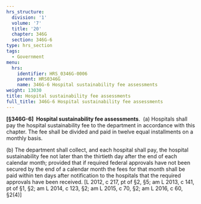 ```yaml
---
hrs_structure:
  division: '1'
  volume: '7'
  title: '20'
  chapter: 346G
  section: 346G-6
type: hrs_section
tags:
  - Government
menu:
  hrs:
    identifier: HRS_0346G-0006
    parent: HRS0346G
    name: 346G-6 Hospital sustainability fee assessments
weight: 13030
title: Hospital sustainability fee assessments
full_title: 346G-6 Hospital sustainability fee assessments
---
```

**[§346G-6]  Hospital sustainability fee assessments**.  (a) Hospitals shall pay the hospital sustainability fee to the department in accordance with this chapter. The fee shall be divided and paid in twelve equal installments on a monthly basis.

(b) The department shall collect, and each hospital shall pay, the hospital sustainability fee not later than the thirtieth day after the end of each calendar month; provided that if required federal approvals have not been secured by the end of a calendar month the fees for that month shall be paid within ten days after notification to the hospitals that the required approvals have been received. [L 2012, c 217, pt of §2, §5; am L 2013, c 141, pt of §1, §2; am L 2014, c 123, §2; am L 2015, c 70, §2; am L 2016, c 60, §2(4)]